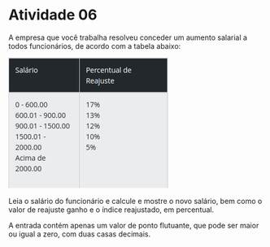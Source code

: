 # Atividade 06

A empresa que você trabalha resolveu conceder um aumento salarial a todos funcionários, de acordo com a tabela abaixo:

![Tabela Salário](tabela-salario.png "Tabela Salário")

Leia o salário do funcionário e calcule e mostre o novo salário, bem como o valor de reajuste ganho e o índice reajustado, em percentual.

A entrada contém apenas um valor de ponto flutuante, que pode ser maior ou igual a zero, com duas casas decimais.